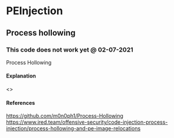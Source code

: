# PEInjection
## Process hollowing
### This code does not work yet @ 02-07-2021
Process Hollowing
#### Explanation
<>
#### References
https://github.com/m0n0ph1/Process-Hollowing  
https://www.ired.team/offensive-security/code-injection-process-injection/process-hollowing-and-pe-image-relocations
